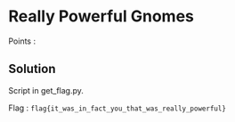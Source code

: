 # Really Powerful Gnomes

Points :

## Solution

Script in get_flag.py.

Flag : `flag{it_was_in_fact_you_that_was_really_powerful}`
